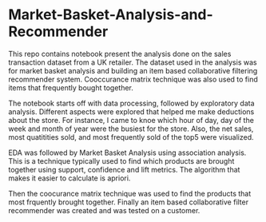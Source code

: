 # Market-Basket-Analysis-and-Recommender

This repo contains notebook present the analysis done on the sales transaction dataset from a UK retailer. The dataset used in the analysis was for market basket analysis and building an item based collaborative filtering recommender system. Cooccurance matrix technique was also used to find items that frequently bought together.

The notebook starts off with data processing, followed by exploratory data analysis. Different aspects were explored that helped me make deductions about the store. For instance, I came to knoe which hour of day, day of the week and month of year were the busiest for the store. Also, the net sales, most quatitities sold, and most frequently sold of the top5 were visualized.

EDA was followed by Market Basket Analysis using association analysis. This is a technique typically used to find which products are brought together using support, confidence and lift metrics. The algorithm that makes it easier to calculate is apriori.

Then the coocurance matrix technique was used to find the products that most frquently brought together. Finally an item based collaborative filter recommender was created and was tested on a customer.
